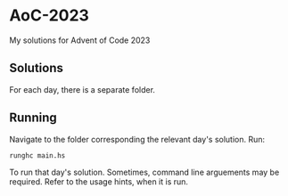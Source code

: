 # AoC-2023
My solutions for Advent of Code 2023

## Solutions
For each day, there is a separate folder.

## Running
Navigate to the folder corresponding the relevant day's solution. Run:

```
runghc main.hs
```

To run that day's solution. Sometimes, command line arguements may be required. Refer to the usage hints, when it is run.
